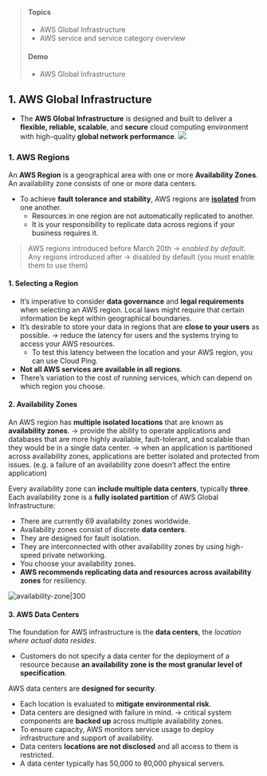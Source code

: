  > #### **Topics**
> * AWS Global Infrastructure
> * AWS service and service category overview
> #### **Demo**
> * AWS Global Infrastructure

## 1. AWS Global Infrastructure
* The **AWS Global Infrastructure** is designed and built to deliver a **flexible, reliable, scalable**, and **secure** cloud computing environment with high-quality **global network performance**. 
![](https://i.imgur.com/9xs8bUX.png)
### 1. AWS Regions
An **AWS Region** is a geographical area with one or more **Availability Zones**. An availability zone consists of one or more data centers. 
* To achieve **fault tolerance and stability**, AWS regions are <u>**isolated**</u> from one another. 
	* Resources in one region are not automatically replicated to another. 
	* It is your responsibility to replicate data across regions if your business requires it. 
	
> AWS regions introduced before March 20th → *enabled by default*. Any regions introduced after → disabled by default (you must enable them to use them)
#### 1. Selecting a Region
* It’s imperative to consider **data governance** and **legal requirements** when selecting an AWS region. Local laws might require that certain information be kept within geographical boundaries. 
* It’s desirable to store your data in regions that are **close to your users** as possible. → reduce the latency for users and the systems trying to access your AWS resources. 
	* To test this latency between the location and your AWS region, you can use Cloud Ping. 
* **Not all AWS services are available in all regions**. 
* There’s variation to the cost of running services, which can depend on which region you choose. 
#### 2. Availability Zones
An AWS region has **multiple isolated locations** that are known as **availability zones**. 
→ provide the ability to operate applications and databases that are more highly available, fault-tolerant, and scalable than they would be in a single data center. 
→ when an application is partitioned across availability zones, applications are better isolated and protected from issues. (e.g. a failure of an availability zone doesn’t affect the entire application)

Every availability zone can **include multiple data centers**, typically **three**. Each availability zone is a **fully isolated partition** of AWS Global Infrastructure:
* There are currently 69 availability zones worldwide. 
* Availability zones consist of discrete **data centers**. 
* They are designed for fault isolation. 
* They are interconnected with other availability zones by using high-speed private networking. 
* You choose your availability zones. 
* **AWS recommends replicating data and resources across availability zones** for resiliency. 

![availability-zone|300](https://i.imgur.com/uvJ7139.png)
#### 3. AWS Data Centers
The foundation for AWS infrastructure is the **data centers**, the *location where actual data resides*. 
* Customers do not specify a data center for the deployment of a resource because **an availability zone is the most granular level of specification**. 

AWS data centers are **designed for security**. 
* Each location is evaluated to **mitigate environmental risk**. 
* Data centers are designed with failure in mind. → critical system components are **backed up** across multiple availability zones. 
* To ensure capacity, AWS monitors service usage to deploy infrastructure and support of availability. 
* Data centers **locations are not disclosed** and all access to them is restricted. 
* A data center typically has 50,000 to 80,000 physical servers. 
####